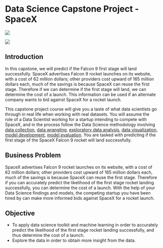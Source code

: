 # Data Science Capstone Project - SpaceX

![](https://cf-courses-data.s3.us.cloud-object-storage.appdomain.cloud/IBMDeveloperSkillsNetwork-DS0701EN-SkillsNetwork/api/Images/landing_1.gif)


![](https://github.com/asaklil/IBM-Data-Science-Capstone-SpaceX/blob/main/crash.gif)






## Introduction
In this capstone, we will predict if the Falcon 9 first stage will land successfully. SpaceX advertises Falcon 9 rocket launches on its website, with a cost of 62 million dollars; other providers cost upward of 165 million dollars each, much of the savings is because SpaceX can reuse the first stage. Therefore if we can determine if the first stage will land, we can determine the cost of a launch. This information can be used if an alternate company wants to bid against SpaceX for a rocket launch. 

This capstone project course will give you a taste of what data scientists go through in real life when working with real datasets. You will assume the role of a Data Scientist working for a startup intending to compete with SpaceX, and in the process follow the Data Science methodology involving [data collection](https://github.com/asaklil/IBM-Data-Science-Capstone-SpaceX/blob/main/01_SpaceX_Data_Collection_API.ipynb), [data wrangling](https://github.com/asaklil/IBM-Data-Science-Capstone-SpaceX/blob/main/03_Spacex_Data_Wrangling.ipynb), [exploratory data analysis](https://github.com/asaklil/IBM-Data-Science-Capstone-SpaceX/blob/main/04_SpaceX_EDA_SQL.ipynb), [data visualization](https://github.com/asaklil/IBM-Data-Science-Capstone-SpaceX/blob/main/05_SpaceX_EDA_Data_Visualization.ipynb), [model development](https://github.com/asaklil/IBM-Data-Science-Capstone-SpaceX/blob/main/07_SpaceX_Machine_Learning_Prediction.ipynb), [model evaluation](https://github.com/asaklil/IBM-Data-Science-Capstone-SpaceX/blob/main/07_SpaceX_Machine_Learning_Prediction.ipynb). You are tasked with predicting if the first stage of the SpaceX Falcon 9 rocket will land successfully. 

## Business Problem
SpaceX advertises Falcon 9 rocket launches on its website, with a cost of 62 million dollars; other providers cost upward of 165 million dollars each, much of the savings is because SpaceX can reuse the first stage. Therefore if you can accurately predict the likelihood of the first stage rocket landing successfully, you can determine the cost of a launch. With the help of your Data Science findings and models, the competing startup you have been hired by can make more informed bids against SpaceX for a rocket launch. 

## Objective
- To apply data science toolkit and machine learning in order to accurately predict the likelihood of the first stage rocket landing successfully, and thus determine the cost of a launch.
- Explore the data in order to obtain more insight from the data.



